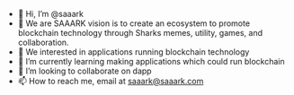 - 👋 Hi, I’m @saaark
- 👀 We are SAAARK vision is to create an ecosystem to promote blockchain technology through Sharks memes, utility, games, and collaboration.
- 👀 We interested in applications running blockchain technology
- 🌱 I’m currently learning making applications which could run blockchain
- 💞️ I’m looking to collaborate on dapp
- 📫 How to reach me, email at saaark@saaark.com

<!---
saaark/saaark is a ✨ special ✨ repository because its `README.md` (this file) appears on your GitHub profile.
You can click the Preview link to take a look at your changes.
--->
